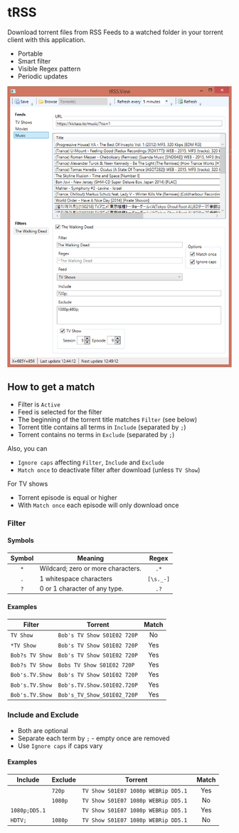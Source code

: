 # tRSS
Download torrent files from RSS Feeds to a watched folder in your torrent client with this application.

* Portable
* Smart filter
* Visible Regex pattern
* Periodic updates

![Application window](https://github.com/backlof/tRSS/blob/master/Media/Screenshot.png?raw=true)

## How to get a match

* Filter is `Active`
* Feed is selected for the filter
* The beginning of the torrent title matches `Filter` (see below)
* Torrent title contains all terms in `Include` (separated by `;`)
* Torrent contains no terms in `Exclude` (separated by `;`)

Also, you can

* `Ignore caps` affecting `Filter`, `Include` and `Exclude`
* `Match once` to deactivate filter after download (unless `TV Show`)

For TV shows

* Torrent episode is equal or higher
* With `Match once` each episode will only download once

### Filter
#### Symbols

|Symbol	|Meaning											|Regex		|
|:------:|--------------------------------------|:---------:|
|`*`		|Wildcard; zero or more characters.		|`.*`       |
|`.`		|1 whitespace characters					|`[\s._-]`	|
|`?`		|0 or 1 character of any type.			|`.?`     	|

#### Examples


|Filter				|Torrent								|Match	|
|-----------------|-----------------------------|:------:|
|`TV Show`			|`Bob's TV Show S01E02 720P`	|No		|
|`*TV Show`			|`Bob's TV Show S01E02 720P`	|Yes		|
|`Bob?s TV Show`	|`Bob's TV Show S01E02 720P`	|Yes		|
|`Bob?s TV Show`	|`Bobs TV Show S01E02 720P` 	|Yes		|
|`Bob's.TV.Show`	|`Bob's TV Show S01E02 720P`	|Yes		|
|`Bob's.TV.Show`	|`Bob's.TV.Show.S01E02.720P`	|Yes		|
|`Bob's.TV.Show`	|`Bob's_TV_Show_S01E02_720P`	|Yes		|

### Include and Exclude

- Both are optional
- Separate each term by `;` - empty once are removed
- Use `Ignore caps` if caps vary

#### Examples

|Include			|Exclude	|Torrent											|Match	|
|--------------|--------|--------------------------------------|:------:|
|` `				|`720p`	|`TV Show S01E07 1080p WEBRip DD5.1 `	|Yes		|
|` `				|`1080p`	|`TV Show S01E07 1080p WEBRip DD5.1 `	|No		|
|`1080p;DD5.1`	|` `		|`TV Show S01E07 1080p WEBRip DD5.1 `	|Yes		|
|`HDTV;`			|`1080p`	|`TV Show S01E07 1080p WEBRip DD5.1 `	|No		|
